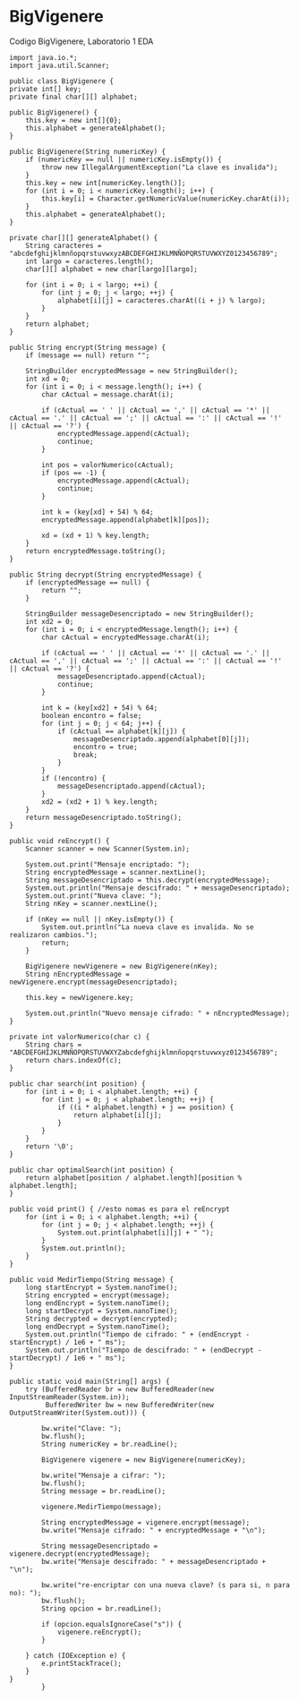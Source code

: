 # BigVigenere
Codigo BigVigenere, Laboratorio 1 EDA



    import java.io.*;
    import java.util.Scanner;

    public class BigVigenere {
    private int[] key;
    private final char[][] alphabet;

    public BigVigenere() {
        this.key = new int[]{0};
        this.alphabet = generateAlphabet();
    }

    public BigVigenere(String numericKey) {
        if (numericKey == null || numericKey.isEmpty()) {
            throw new IllegalArgumentException("La clave es invalida");
        }
        this.key = new int[numericKey.length()];
        for (int i = 0; i < numericKey.length(); i++) {
            this.key[i] = Character.getNumericValue(numericKey.charAt(i));
        }
        this.alphabet = generateAlphabet();
    }

    private char[][] generateAlphabet() {
        String caracteres = "abcdefghijklmnñopqrstuvwxyzABCDEFGHIJKLMNÑOPQRSTUVWXYZ0123456789";
        int largo = caracteres.length();
        char[][] alphabet = new char[largo][largo];

        for (int i = 0; i < largo; ++i) {
            for (int j = 0; j < largo; ++j) {
                alphabet[i][j] = caracteres.charAt((i + j) % largo);
            }
        }
        return alphabet;
    }

    public String encrypt(String message) {
        if (message == null) return "";

        StringBuilder encryptedMessage = new StringBuilder();
        int xd = 0;
        for (int i = 0; i < message.length(); i++) {
            char cActual = message.charAt(i);

            if (cActual == ' ' || cActual == ',' || cActual == '*' || cActual == '.' || cActual == ';' || cActual == ':' || cActual == '!' || cActual == '?') {
                encryptedMessage.append(cActual);
                continue;
            }

            int pos = valorNumerico(cActual);
            if (pos == -1) {
                encryptedMessage.append(cActual);
                continue;
            }

            int k = (key[xd] + 54) % 64;
            encryptedMessage.append(alphabet[k][pos]);

            xd = (xd + 1) % key.length;
        }
        return encryptedMessage.toString();
    }

    public String decrypt(String encryptedMessage) {
        if (encryptedMessage == null) {
            return "";
        }

        StringBuilder messageDesencriptado = new StringBuilder();
        int xd2 = 0;
        for (int i = 0; i < encryptedMessage.length(); i++) {
            char cActual = encryptedMessage.charAt(i);

            if (cActual == ' ' || cActual == '*' || cActual == '.' || cActual == ',' || cActual == ';' || cActual == ':' || cActual == '!' || cActual == '?') {
                messageDesencriptado.append(cActual);
                continue;
            }

            int k = (key[xd2] + 54) % 64;
            boolean encontro = false;
            for (int j = 0; j < 64; j++) {
                if (cActual == alphabet[k][j]) {
                    messageDesencriptado.append(alphabet[0][j]);
                    encontro = true;
                    break;
                }
            }
            if (!encontro) {
                messageDesencriptado.append(cActual);
            }
            xd2 = (xd2 + 1) % key.length;
        }
        return messageDesencriptado.toString();
    }

    public void reEncrypt() {
        Scanner scanner = new Scanner(System.in);

        System.out.print("Mensaje encriptado: ");
        String encryptedMessage = scanner.nextLine();
        String messageDesencriptado = this.decrypt(encryptedMessage);
        System.out.println("Mensaje descifrado: " + messageDesencriptado);
        System.out.print("Nueva clave: ");
        String nKey = scanner.nextLine();

        if (nKey == null || nKey.isEmpty()) {
            System.out.println("La nueva clave es invalida. No se realizaron cambios.");
            return;
        }

        BigVigenere newVigenere = new BigVigenere(nKey);
        String nEncryptedMessage = newVigenere.encrypt(messageDesencriptado);

        this.key = newVigenere.key;

        System.out.println("Nuevo mensaje cifrado: " + nEncryptedMessage);
    }

    private int valorNumerico(char c) {
        String chars = "ABCDEFGHIJKLMNÑOPQRSTUVWXYZabcdefghijklmnñopqrstuvwxyz0123456789";
        return chars.indexOf(c);
    }

    public char search(int position) {
        for (int i = 0; i < alphabet.length; ++i) {
            for (int j = 0; j < alphabet.length; ++j) {
                if ((i * alphabet.length) + j == position) {
                    return alphabet[i][j];
                }
            }
        }
        return '\0';
    }

    public char optimalSearch(int position) {
        return alphabet[position / alphabet.length][position % alphabet.length];
    }

    public void print() { //esto nomas es para el reEncrypt
        for (int i = 0; i < alphabet.length; ++i) {
            for (int j = 0; j < alphabet.length; ++j) {
                System.out.print(alphabet[i][j] + " ");
            }
            System.out.println();
        }
    }

    public void MedirTiempo(String message) {
        long startEncrypt = System.nanoTime();
        String encrypted = encrypt(message);
        long endEncrypt = System.nanoTime();
        long startDecrypt = System.nanoTime();
        String decrypted = decrypt(encrypted);
        long endDecrypt = System.nanoTime();
        System.out.println("Tiempo de cifrado: " + (endEncrypt - startEncrypt) / 1e6 + " ms");
        System.out.println("Tiempo de descifrado: " + (endDecrypt - startDecrypt) / 1e6 + " ms");
    }

    public static void main(String[] args) {
        try (BufferedReader br = new BufferedReader(new InputStreamReader(System.in));
             BufferedWriter bw = new BufferedWriter(new OutputStreamWriter(System.out))) {

            bw.write("Clave: ");
            bw.flush();
            String numericKey = br.readLine();

            BigVigenere vigenere = new BigVigenere(numericKey);

            bw.write("Mensaje a cifrar: ");
            bw.flush();
            String message = br.readLine();

            vigenere.MedirTiempo(message);

            String encryptedMessage = vigenere.encrypt(message);
            bw.write("Mensaje cifrado: " + encryptedMessage + "\n");

            String messageDesencriptado = vigenere.decrypt(encryptedMessage);
            bw.write("Mensaje descifrado: " + messageDesencriptado + "\n");

            bw.write("re-encriptar con una nueva clave? (s para si, n para no): ");
            bw.flush();
            String opcion = br.readLine();

            if (opcion.equalsIgnoreCase("s")) {
                vigenere.reEncrypt();
            }

        } catch (IOException e) {
            e.printStackTrace();
        }
    }
            }
